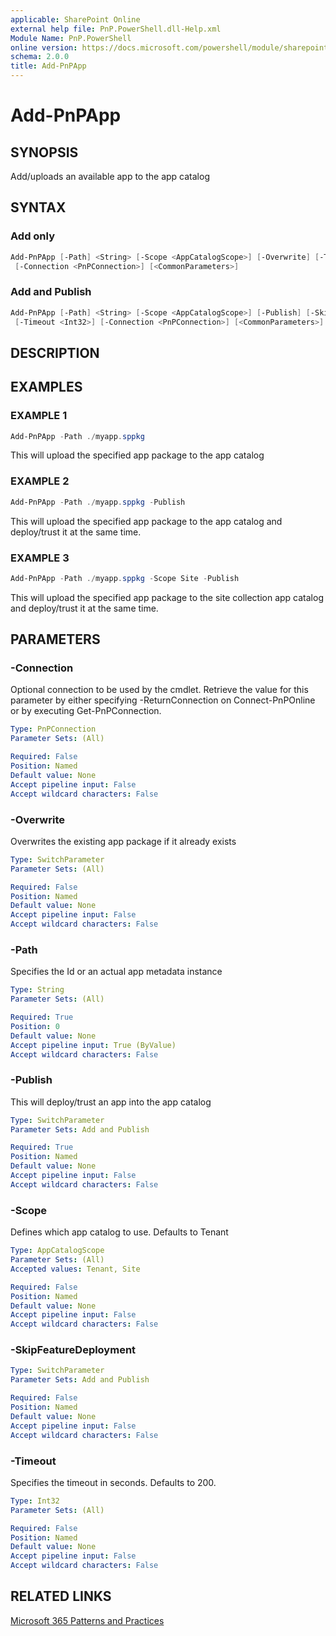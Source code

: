 ```yaml
---
applicable: SharePoint Online
external help file: PnP.PowerShell.dll-Help.xml
Module Name: PnP.PowerShell
online version: https://docs.microsoft.com/powershell/module/sharepoint-pnp/add-pnpapp
schema: 2.0.0
title: Add-PnPApp
---
```


# Add-PnPApp

## SYNOPSIS
Add/uploads an available app to the app catalog

## SYNTAX

### Add only
```powershell
Add-PnPApp [-Path] <String> [-Scope <AppCatalogScope>] [-Overwrite] [-Timeout <Int32>]
 [-Connection <PnPConnection>] [<CommonParameters>]
```

### Add and Publish
```powershell
Add-PnPApp [-Path] <String> [-Scope <AppCatalogScope>] [-Publish] [-SkipFeatureDeployment] [-Overwrite]
 [-Timeout <Int32>] [-Connection <PnPConnection>] [<CommonParameters>]
```

## DESCRIPTION

## EXAMPLES

### EXAMPLE 1
```powershell
Add-PnPApp -Path ./myapp.sppkg
```

This will upload the specified app package to the app catalog

### EXAMPLE 2
```powershell
Add-PnPApp -Path ./myapp.sppkg -Publish
```

This will upload the specified app package to the app catalog and deploy/trust it at the same time.

### EXAMPLE 3
```powershell
Add-PnPApp -Path ./myapp.sppkg -Scope Site -Publish
```

This will upload the specified app package to the site collection app catalog and deploy/trust it at the same time.

## PARAMETERS

### -Connection
Optional connection to be used by the cmdlet. Retrieve the value for this parameter by either specifying -ReturnConnection on Connect-PnPOnline or by executing Get-PnPConnection.

```yaml
Type: PnPConnection
Parameter Sets: (All)

Required: False
Position: Named
Default value: None
Accept pipeline input: False
Accept wildcard characters: False
```

### -Overwrite
Overwrites the existing app package if it already exists

```yaml
Type: SwitchParameter
Parameter Sets: (All)

Required: False
Position: Named
Default value: None
Accept pipeline input: False
Accept wildcard characters: False
```

### -Path
Specifies the Id or an actual app metadata instance

```yaml
Type: String
Parameter Sets: (All)

Required: True
Position: 0
Default value: None
Accept pipeline input: True (ByValue)
Accept wildcard characters: False
```

### -Publish
This will deploy/trust an app into the app catalog

```yaml
Type: SwitchParameter
Parameter Sets: Add and Publish

Required: True
Position: Named
Default value: None
Accept pipeline input: False
Accept wildcard characters: False
```

### -Scope
Defines which app catalog to use. Defaults to Tenant

```yaml
Type: AppCatalogScope
Parameter Sets: (All)
Accepted values: Tenant, Site

Required: False
Position: Named
Default value: None
Accept pipeline input: False
Accept wildcard characters: False
```

### -SkipFeatureDeployment

```yaml
Type: SwitchParameter
Parameter Sets: Add and Publish

Required: False
Position: Named
Default value: None
Accept pipeline input: False
Accept wildcard characters: False
```

### -Timeout
Specifies the timeout in seconds. Defaults to 200.

```yaml
Type: Int32
Parameter Sets: (All)

Required: False
Position: Named
Default value: None
Accept pipeline input: False
Accept wildcard characters: False
```

## RELATED LINKS

[Microsoft 365 Patterns and Practices](https://aka.ms/m365pnp)